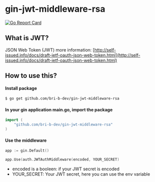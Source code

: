 # gin-jwt-middleware-rsa
[![Go Report Card](https://goreportcard.com/badge/github.com/bri-b-dev/gin-jwt-middleware-rsa)](https://goreportcard.com/report/github.com/bri-b-dev/gin-jwt-middleware-rsa)

## What is JWT?
JSON Web Token (JWT) more information:
[http://self-issued.info/docs/draft-ietf-oauth-json-web-token.html](http://self-issued.info/docs/draft-ietf-oauth-json-web-token.html)

## How to use this?
#### Install package
```bash
$ go get github.com/bri-b-dev/gin-jwt-middleware-rsa
```

#### In your gin application main.go, import the package
```go
import (
    "github.com/bri-b-dev/gin-jwt-middleware-rsa"
)
```

#### Use the middleware
```go
app := gin.Default()

app.Use(auth.JWTAuthMiddleware(encoded, YOUR_SECRET)
```

- encoded is a booleen: if your JWT secret is encoded
- YOUR_SECRET: Your JWT secret, here you can use the env variable
